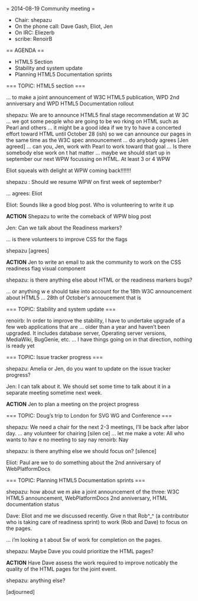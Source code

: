 = 2014-08-19 Community meeting =

* Chair: shepazu
* On the phone call: Dave Gash, Eliot, Jen
* On IRC: Eliezerb
* scribe: RenoirB

== AGENDA ==
* HTML5 Section
* Stability and system update
* Planning HTML5 Documentation sprints

=== TOPIC: HTML5 section === 

... to make a joint announcement of W3C HTML5 publication, WPD 2nd anniversary and WPD HTML5 Documentation rollout

shepazu: We are to announce HTML5 final stage recommendation at W  3C
... we got some people who are going to be wo rking on HTML such as Pearl and others
... it might be a good idea if we try to have a concerted effort toward HTML until October 28 (ish) so we can announce our pages in the same time as the W3C spec announcement
... do anybody agrees [Jen agreed] 
... can you, Jen, work with Pearl to work toward that goal
... Is there somebody else work on t  hat matter
... maybe we should start up in september our next WPW focussing on HTML. At least 3 or 4 WPW

Eliot squeals with delight at WPW coming back!!!!!!!

shepazu   : Should we resume WPW on first week of september?

... agrees: Eliot

Eliot: Sounds like a good blog post. Who is volunteering to write it up

**ACTION** Shepazu to write the comeback of WPW blog post

Jen: Can we talk about the Readiness markers?

... is there volunteers to improve CSS for the flags

shepazu [agrees]

**ACTION** Jen to write an email to ask the community to work on the CSS readiness flag visual component

shepazu: is there anything else about HTML  or the readiness markers bugs?

... or anything w e should take into account for the 18th W3C announcement about HTML5
... 28th of October's annoucement that is

=== TOPIC: Stability and system update ===

renoirb: In order to improve the stability, I have to undertake upgrade of a few web applications that are 
... older than a year and haven’t been upgraded. It includes database server, Operating server versions, MediaWiki, BugGenie, etc.
... I have things going on in that direction, nothing is ready yet


=== TOPIC: Issue tracker progress ===

shepazu: Amelia or Jen, do you want to update on the issue tracker progress?

Jen: I can talk about it. We should set some time to talk about it in a separate meeting sometime next week.

**ACTION** Jen to plan a meeting on the project progress

=== TOPIC: Doug’s trip to London for SVG WG and Conference ===

shepazu: We need a chair for the next 2-3 meetings, I’ll be back after   labor day.
... any volunteer for chairing [silen ce]
... let me make a vote: All who wants to hav  e no meeting to say nay
renoirb: Nay

shepazu: is there anything else we should focus on? [silence]

Eliot: Paul are we to do something about the 2nd anniversary of WebPlatformDocs

=== TOPIC: Planning HTML5 Documentation sprints ===

shepazu: how about we m  ake a joint announcement of the three:   W3C HTML5 announcement,   WebPlatformDocs 2nd anniversary,   HTML documentation status

Dave: Eliot and me we discussed recently. Give  n that Rob^_^ (a contributor who is taking care of readiness sprint) to work (Rob and Dave) to focus on the pages.

... i’m looking a t about 5w of work for completion on the pages.

shepazu: Maybe Dave you could prioritize the HTML pages?

**ACTION** Have Dave assess the work required to improve noticably the quality of the HTML pages for the joint event.

shepazu: anything else?

[adjourned]